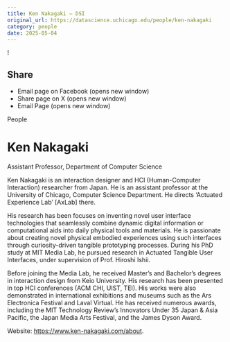 ```yaml
---
title: Ken Nakagaki – DSI
original_url: https://datascience.uchicago.edu/people/ken-nakagaki
category: people
date: 2025-05-04
---
```


<!-- Table-like structure detected -->

!

## Share

* Email page on Facebook (opens new window)
* Share page on X (opens new window)
* Email Page (opens new window)

<!-- Table-like structure detected -->

People

# Ken Nakagaki

Assistant Professor, Department of Computer Science

Ken Nakagaki is an interaction designer and HCI (Human-Computer Interaction) researcher from Japan. He is an assistant professor at the University of Chicago, Computer Science Department. He directs ‘Actuated Experience Lab’ [AxLab] there.

His research has been focuses on inventing novel user interface technologies that seamlessly combine dynamic digital information or computational aids into daily physical tools and materials. He is passionate about creating novel physical embodied experiences using such interfaces through curiosity-driven tangible prototyping processes. During his PhD study at MIT Media Lab, he pursued research in Actuated Tangible User Interfaces, under supervision of Prof. Hiroshi Ishii.

Before joining the Media Lab, he received Master’s and Bachelor’s degrees in interaction design from Keio University. His research has been presented in top HCI conferences (ACM CHI, UIST, TEI). His works were also demonstrated in international exhibitions and museums such as the Ars Electronica Festival and Laval Virtual. He has received numerous awards, including the MIT Technology Review’s Innovators Under 35 Japan & Asia Pacific, the Japan Media Arts Festival, and the James Dyson Award.

Website: https://www.ken-nakagaki.com/about.